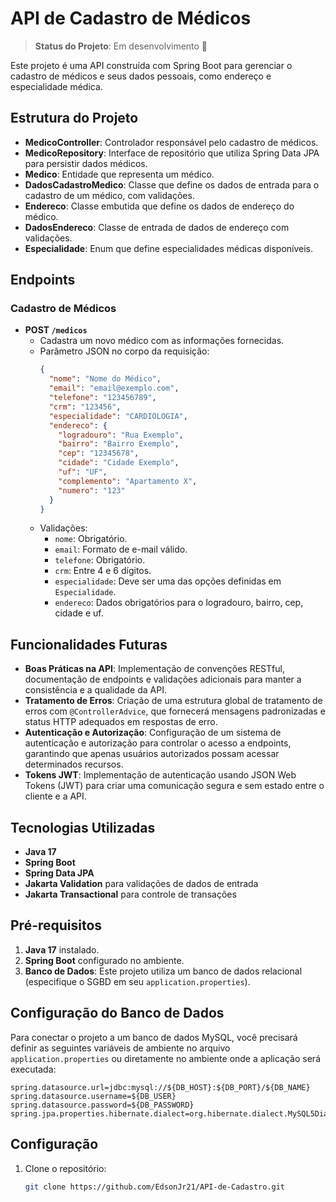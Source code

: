 # API de Cadastro de Médicos

> **Status do Projeto**: Em desenvolvimento 🚧

Este projeto é uma API construída com Spring Boot para gerenciar o cadastro de médicos e seus dados pessoais, como endereço e especialidade médica.

## Estrutura do Projeto

- **MedicoController**: Controlador responsável pelo cadastro de médicos.
- **MedicoRepository**: Interface de repositório que utiliza Spring Data JPA para persistir dados médicos.
- **Medico**: Entidade que representa um médico.
- **DadosCadastroMedico**: Classe que define os dados de entrada para o cadastro de um médico, com validações.
- **Endereco**: Classe embutida que define os dados de endereço do médico.
- **DadosEndereco**: Classe de entrada de dados de endereço com validações.
- **Especialidade**: Enum que define especialidades médicas disponíveis.

## Endpoints

### Cadastro de Médicos
- **POST `/medicos`**
    - Cadastra um novo médico com as informações fornecidas.
    - Parâmetro JSON no corpo da requisição:
      ```json
      {
        "nome": "Nome do Médico",
        "email": "email@exemplo.com",
        "telefone": "123456789",
        "crm": "123456",
        "especialidade": "CARDIOLOGIA",
        "endereco": {
          "logradouro": "Rua Exemplo",
          "bairro": "Bairro Exemplo",
          "cep": "12345678",
          "cidade": "Cidade Exemplo",
          "uf": "UF",
          "complemento": "Apartamento X",
          "numero": "123"
        }
      }
      ```
    - Validações:
        - `nome`: Obrigatório.
        - `email`: Formato de e-mail válido.
        - `telefone`: Obrigatório.
        - `crm`: Entre 4 e 6 dígitos.
        - `especialidade`: Deve ser uma das opções definidas em `Especialidade`.
        - `endereco`: Dados obrigatórios para o logradouro, bairro, cep, cidade e uf.

## Funcionalidades Futuras

- **Boas Práticas na API**: Implementação de convenções RESTful, documentação de endpoints e validações adicionais para manter a consistência e a qualidade da API.
- **Tratamento de Erros**: Criação de uma estrutura global de tratamento de erros com `@ControllerAdvice`, que fornecerá mensagens padronizadas e status HTTP adequados em respostas de erro.
- **Autenticação e Autorização**: Configuração de um sistema de autenticação e autorização para controlar o acesso a endpoints, garantindo que apenas usuários autorizados possam acessar determinados recursos.
- **Tokens JWT**: Implementação de autenticação usando JSON Web Tokens (JWT) para criar uma comunicação segura e sem estado entre o cliente e a API.

## Tecnologias Utilizadas

- **Java 17**
- **Spring Boot**
- **Spring Data JPA**
- **Jakarta Validation** para validações de dados de entrada
- **Jakarta Transactional** para controle de transações

## Pré-requisitos

1. **Java 17** instalado.
2. **Spring Boot** configurado no ambiente.
3. **Banco de Dados**: Este projeto utiliza um banco de dados relacional (especifique o SGBD em seu `application.properties`).

## Configuração do Banco de Dados

Para conectar o projeto a um banco de dados MySQL, você precisará definir as seguintes variáveis de ambiente no arquivo `application.properties` ou diretamente no ambiente onde a aplicação será executada:

```properties
spring.datasource.url=jdbc:mysql://${DB_HOST}:${DB_PORT}/${DB_NAME}
spring.datasource.username=${DB_USER}
spring.datasource.password=${DB_PASSWORD}
spring.jpa.properties.hibernate.dialect=org.hibernate.dialect.MySQL5Dialect
```
## Configuração

1. Clone o repositório:
   ```bash
   git clone https://github.com/EdsonJr21/API-de-Cadastro.git
